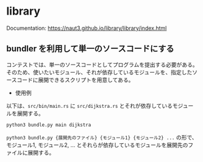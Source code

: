 # library

Documentation: https://naut3.github.io/library/library/index.html

## bundler を利用して単一のソースコードにする

コンテストでは、単一のソースコードとしてプログラムを提出する必要がある。  
そのため、使いたいモジュール、それが依存しているモジュールを、指定したソースコードに展開できるスクリプトを用意してある。

* 使用例

以下は、`src/bin/main.rs` に `src/dijkstra.rs` とそれが依存しているモジュールを展開する。

```bash
python3 bundle.py main dijkstra
```

`python3 bundle.py {展開先のファイル} {モジュール1} {モジュール2} ...` の形で、モジュール1, モジュール2, ... とそれらが依存しているモジュールを展開先のファイルに展開する。

